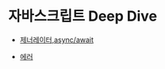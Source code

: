 # 자바스크립트 Deep Dive
- [제너레이터,async/await](https://github.com/dnrgus1127/TIL/blob/main/Deep%20Dive/%EB%B9%84%EB%8F%99%EA%B8%B0-%EC%A0%9C%EB%84%88%EB%A0%88%EC%9D%B4%ED%84%B0~async%5Cawait.md)

- [에러](https://github.com/dnrgus1127/TIL/blob/main/Deep%20Dive/%EC%97%90%EB%9F%AC.md)
